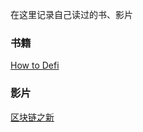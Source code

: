 在这里记录自己读过的书、影片

### 书籍
[How to Defi](https://book.douban.com/subject/35193919/)
### 影片
[区块链之新](https://www.bilibili.com/bangumi/media/md28223422/?spm_id_from=666.25.b_6d656469615f6d6f64756c65.1)

